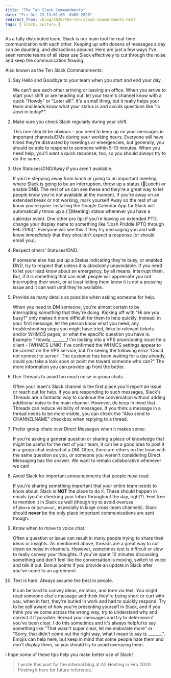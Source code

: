 ```yaml
---
title: "The Ten Slack Commandments"
date: "Fri Oct 23 13:01:00 -0400 2020"
redirect_from: /blog/2020/the-ten-slack-commandments.html
tags: [ slack, culture ]
---
```


As a fully distributed team, Slack is our main tool for real-time
communication with each other. Keeping up with dozens of messages a day can be
daunting, and distractions abound. Here are just a few ways I've seen remote
teams of all sizes use Slack effectively to cut through the noise and keep the
communication flowing.

Also known as the Ten Slack Commandments:

1. Say Hello and Goodbye to your team when you start and end your day.

    We can't see each other arriving or leaving an office. When you arrive to
    start your shift or are heading out, let your team's channel know with a
    quick "Howdy" or "Later all!". It's a small thing, but it really helps
    your team and leads know what your status is and avoids questions like "Is
    Josh in today?".

2. Make sure you check Slack regularly during your shift.

    This one should be obvious – you need to keep up on your messages in
    important channels/DMs during your working hours. Everyone will have times
    they're distracted by meetings or emergencies, but generally, you should
    be able to respond to someone within 5-10 minutes. When you need help,
    you'll want a quick response, too, so you should always try to do the
    same.

3. Use Statuses/DND/Away if you aren't available.

    If you're stepping away from lunch or going to an important meeting where
    Slack is going to be an interruption, throw up a status (🍕Lunch) or
    enable DND. The rest of us can see these and they're a great way to let
    people know you're not available at the moment. If you're away on an
    extended break or not working, mark yourself Away so the rest of us know
    you're gone. Installing the Google Calendar App for Slack will
    automatically throw up a (🗓Meeting) status whenever you have a calendar
    event. One other pro tip: if you're leaving on extended PTO, change your
    display name to something like "Josh Priddle (PTO through Feb 20th)".
    Everyone will see this if they try messaging you and will
    know *immediately* that they shouldn't expect a response (or should email
    you).

4. Respect others' Statuses/DND.

    If someone else has put up a Status indicating they're busy, or enabled
    DND, try to respect that unless it is absolutely unavoidable. If you need
    to let your lead know about an emergency, by all means, interrupt them.
    But, if it is something that can wait, people will appreciate you not
    interrupting their work, or at least letting them know it is not a
    pressing issue and it can wait until they're available.

5. Provide as many details as possible when asking someone for help.

    When you need to DM someone, you're almost certain to be
    interrupting *something* that they're doing. Kicking off with "Hi are you
    busy?" only makes it more difficult for them to help quickly. Instead, in
    your first message, let the person know what you need, any troubleshooting
    steps you might have tried, links to relevant tickets and/or WHMCS pages,
    or what the specific question you have is. Example: "Howdy, _______! I'm
    looking into a VPS provisioning issue for a client - [WHMCS LINK]. I've
    confirmed the WHMCS settings appear to be correct on the VPS service, but
    I'm seeing the following error 'Could not connect to server'. The customer
    has been waiting for a day already, could you take a look soon or point me
    toward someone who can?" The more information you can provide up front the
    better.

6. Use Threads to avoid too much noise in group chats.

    Often your team's Slack channel is the first place you'll report an issue
    or reach out for help. If you are responding to such messages, Slack's
    Threads are a fantastic way to continue the conversation without adding
    additional noise to the main channel. However, do keep in mind that
    Threads can reduce visibility of messages. If you think a message in a
    thread needs to be more visible, you can check the "Also send to
    CHANNELNAME" checkbox when replying to a thread.

7. Prefer group chats over Direct Messages when it makes sense.

    If you're asking a general question or sharing a piece of knowledge that
    might be useful for the rest of your team, it can be a good idea to post
    it in a group chat instead of a DM. Often, there are others on the team
    with the same question as you, or someone you weren't considering Direct
    Messaging has the answer. We want to remain collaborative whenever we can!

8. Avoid Slack for important announcements that people *must* read.

    If you're sharing something important that your entire team needs to know
    about, Slack is **NOT** the place to do it. These should happen in emails
    (you're checking your Inbox throughout the day, right?). Feel free to
    mention it in Slack as well (though try to avoid overuse
    of `@here` or `@channel`, especially in large cross-team channels). Slack
    should **never** be the only place important communications are sent
    though.

9. Know when to move to voice chat.

    Often a question or issue can result in many people trying to share their
    ideas or insights. As mentioned above, threads are a great way to cut down
    on noise in channels. However, sometimes text is difficult or slow to
    really convey your thoughts. If you've spent 10 minutes discussing
    something and don't feel like the conversation is moving, switch to voice
    and talk it out. Bonus points if you provide an update in Slack after
    you've come to an agreement.

10. Text is hard. Always assume the best in people.

    It can be hard to convey ideas, emotion, and tone via text. You might read
    someone else's message and think they're being short or curt with you,
    when in fact, they're buried in work and had to quickly respond. Try to be
    self aware of how you're presenting yourself in Slack, and if you think
    you've come across the wrong way, try to understand why and correct it if
    possible. Reread your messages and try to determine if you've been clear.
    I do this sometimes and it's always helpful to say something like "That
    wasn't super clear, let me elaborate more" or "Sorry, that didn't come out
    the right way, what I mean to say is _______". Emojis can help here, but
    keep in mind that some people hate them and don't display them, so you
    should try to avoid overusing them.

I hope some of these tips help you make better use of Slack!

> I wrote this post for the internal blog at A2 Hosting in Feb 2020. Posting
> it here for future reference.
